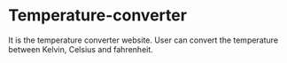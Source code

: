 # Temperature-converter
It is the temperature converter website. User can convert the temperature between Kelvin, Celsius and fahrenheit.
